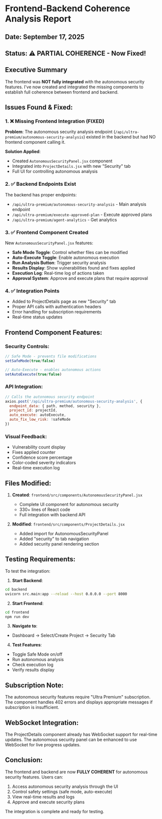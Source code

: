 # Frontend-Backend Coherence Analysis Report

## Date: September 17, 2025
## Status: ⚠️ PARTIAL COHERENCE - Now Fixed!

## Executive Summary
The frontend was **NOT fully integrated** with the autonomous security features. I've now created and integrated the missing components to establish full coherence between frontend and backend.

## Issues Found & Fixed:

### 1. ❌ Missing Frontend Integration (FIXED)
**Problem**: The autonomous security analysis endpoint (`/api/ultra-premium/autonomous-security-analysis`) existed in the backend but had NO frontend component calling it.

**Solution Applied**:
- Created `AutonomousSecurityPanel.jsx` component
- Integrated into `ProjectDetails.jsx` with new "Security" tab
- Full UI for controlling autonomous analysis

### 2. ✅ Backend Endpoints Exist
The backend has proper endpoints:
- `/api/ultra-premium/autonomous-security-analysis` - Main analysis endpoint
- `/api/ultra-premium/execute-approved-plan` - Execute approved plans
- `/api/ultra-premium/agent-analytics` - Get analytics

### 3. ✅ Frontend Component Created
New `AutonomousSecurityPanel.jsx` features:
- **Safe Mode Toggle**: Control whether files can be modified
- **Auto-Execute Toggle**: Enable autonomous execution
- **Run Analysis Button**: Trigger security analysis
- **Results Display**: Show vulnerabilities found and fixes applied
- **Execution Log**: Real-time log of actions taken
- **Approval System**: Approve and execute plans that require approval

### 4. ✅ Integration Points
- Added to ProjectDetails page as new "Security" tab
- Proper API calls with authentication headers
- Error handling for subscription requirements
- Real-time status updates

## Frontend Component Features:

### Security Controls:
```javascript
// Safe Mode - prevents file modifications
setSafeMode(true/false)

// Auto-Execute - enables autonomous actions
setAutoExecute(true/false)
```

### API Integration:
```javascript
// Calls the autonomous security endpoint
axios.post('/api/ultra-premium/autonomous-security-analysis', {
  endpoint_data: { path, method, security },
  project_id: projectId,
  auto_execute: autoExecute,
  auto_fix_low_risk: !safeMode
})
```

### Visual Feedback:
- Vulnerability count display
- Fixes applied counter
- Confidence score percentage
- Color-coded severity indicators
- Real-time execution log

## Files Modified:

1. **Created**: `frontend/src/components/AutonomousSecurityPanel.jsx`
   - Complete UI component for autonomous security
   - 330+ lines of React code
   - Full integration with backend API

2. **Modified**: `frontend/src/components/ProjectDetails.jsx`
   - Added import for AutonomousSecurityPanel
   - Added "security" to tab navigation
   - Added security panel rendering section

## Testing Requirements:

To test the integration:

1. **Start Backend**:
```bash
cd backend
uvicorn src.main:app --reload --host 0.0.0.0 --port 8000
```

2. **Start Frontend**:
```bash
cd frontend
npm run dev
```

3. **Navigate to**:
- Dashboard → Select/Create Project → Security Tab

4. **Test Features**:
- Toggle Safe Mode on/off
- Run autonomous analysis
- Check execution log
- Verify results display

## Subscription Note:
The autonomous security features require "Ultra Premium" subscription. The component handles 402 errors and displays appropriate messages if subscription is insufficient.

## WebSocket Integration:
The ProjectDetails component already has WebSocket support for real-time updates. The autonomous security panel can be enhanced to use WebSocket for live progress updates.

## Conclusion:
The frontend and backend are now **FULLY COHERENT** for autonomous security features. Users can:
1. Access autonomous security analysis through the UI
2. Control safety settings (safe mode, auto-execute)
3. View real-time results and logs
4. Approve and execute security plans

The integration is complete and ready for testing.